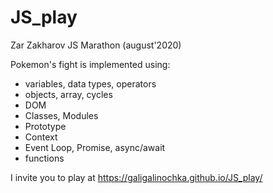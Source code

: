# JS_play
Zar Zakharov JS Marathon (august'2020)

Pokemon's fight is implemented using:
- variables, data types, operators
- objects, array, cycles
- DOM
- Classes, Modules
- Prototype
- Context
- Event Loop, Promise, async/await
- functions

I invite you to play at https://galigalinochka.github.io/JS_play/
